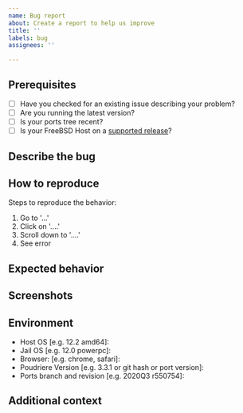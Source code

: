 ```yaml
---
name: Bug report
about: Create a report to help us improve
title: ''
labels: bug
assignees: ''

---
```


## Prerequisites
- [ ] Have you checked for an existing issue describing your problem?
- [ ] Are you running the latest version?
- [ ] Is your ports tree recent?
- [ ] Is your FreeBSD Host on a [supported release](https://www.freebsd.org/security/#sup)?

## Describe the bug
<A clear and concise description of what the bug is.>

## How to reproduce
Steps to reproduce the behavior:
1. Go to '...'
2. Click on '....'
3. Scroll down to '....'
4. See error

## Expected behavior
<A clear and concise description of what you expected to happen.>

## Screenshots
<If applicable add screenshots to help explain your problem.>

## Environment
 - Host OS [e.g. 12.2 amd64]:
 - Jail OS [e.g. 12.0 powerpc]: 
 - Browser: [e.g. chrome, safari]: 
 - Poudriere Version [e.g. 3.3.1 or git hash or port version]: 
 - Ports branch and revision [e.g. 2020Q3 r550754]:

## Additional context
<Add any other context about the problem here.>

